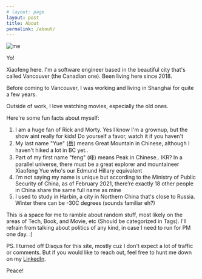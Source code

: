 ```yaml
---
# layout: page
layout: post
title: About
permalink: /about/
---
```

![me](../assets/images/xf_hengdian_2019.jpg)

Yo! 

Xiaofeng here. I'm a software engineer based in the beautiful city that's called Vancouver (the Canadian one). Been living here since 2018. 

Before coming to Vancouver, I was working and living in Shanghai for quite a few years. 

Outside of work, I love watching movies, especially the old ones. 

Here're some fun facts about myself:
 
1. I am a huge fan of Rick and Morty. Yes I know I'm a grownup, but the show aint really for kids! Do yourself a favor, watch it if you haven't
2. My last name "Yue" (岳) means Great Mountain in Chinese, although I haven't hiked a lot in BC yet..  
3. Part of my first name "feng" (峰) means Peak in Chinese.. IKR? In a parallel universe, there must be a great explorer and mountaineer Xiaofeng Yue who's our Edmund Hillary equivalent
4. I’m not saying my name is unique but according to the Ministry of Public Security of China, as of February 2021, there’re exactly 18 other people in China share the same full name as mine
5. I used to study in Harbin, a city in Northern China that's close to Russia. Winter there can be -30C degrees (sounds familiar eh?)

This is a space for me to ramble about random stuff, most likely on the areas of Tech, Book, and Movie, etc (Should be categorized in Tags). I'll refrain from talking about politics of any kind, in case I need to run for PM one day. :) 

PS. I turned off Disqus for this site, mostly cuz I don't expect a lot of traffic or comments. But if you would like to reach out, feel free to hunt me down on my [LinkedIn](https://www.linkedin.com/in/xiaofengyue/). 

Peace! 

